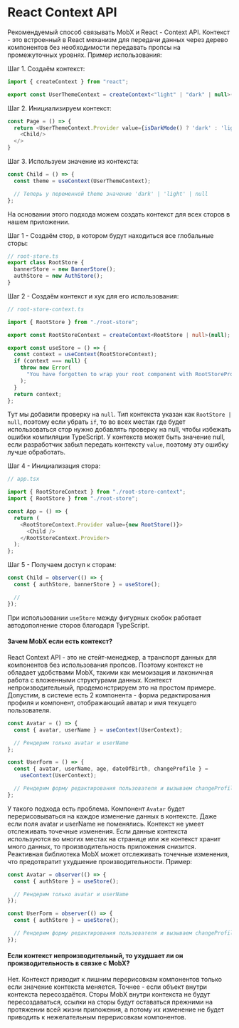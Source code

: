 # React Context API

Рекомендуемый способ связывать MobX и React - Context API. Контекст - это встроенный в React механизм для передачи данных через дерево компонентов без необходимости передавать пропсы на промежуточных уровнях. Пример использования:

Шаг 1. Создаём контекст:

```typescript
import { createContext } from "react";

export const UserThemeContext = createContext<"light" | "dark" | null>(null);
```

Шаг 2. Инициализируем контекст:

```typescript jsx
const Page = () => {
  return <UserThemeContext.Provider value={isDarkMode() ? 'dark' : 'light'}>
    <Child/>
  </>
}
```

Шаг 3. Используем значение из контекста:

```typescript jsx
const Child = () => {
  const theme = useContext(UserThemeContext);

  // Теперь у переменной theme значение 'dark' | 'light' | null
};
```

На основании этого подхода можем создать контекст для всех сторов в нашем приложении.

Шаг 1 - Создаём стор, в котором будут находиться все глобальные сторы:

```typescript
// root-store.ts
export class RootStore {
  bannerStore = new BannerStore();
  authStore = new AuthStore();
}
```

Шаг 2 - Создаём контекст и хук для его использования:

```typescript
// root-store-context.ts

import { RootStore } from "./root-store";

export const RootStoreContext = createContext<RootStore | null>(null);

export const useStore = () => {
  const context = useContext(RootStoreContext);
  if (context === null) {
    throw new Error(
      "You have forgotten to wrap your root component with RootStoreProvider"
    );
  }
  return context;
};
```

Тут мы добавили проверку на `null`. Тип контекста указан как `RootStore | null`, поэтому если убрать `if`, то во всех местах где будет использоваться стор нужно добавлять проверку на null, чтобы избежать ошибки компиляции TypeScript. У контекста может быть значение null, если разработчик забыл передать контексту `value`, поэтому эту ошибку лучше обработать.

Шаг 4 - Инициализация стора:

```typescript jsx
// app.tsx

import { RootStoreContext } from "./root-store-context";
import { RootStore } from "./root-store";

const App = () => {
  return (
    <RootStoreContext.Provider value={new RootStore()}>
      <Child />
    </RootStoreContext.Provider>
  );
};
```

Шаг 5 - Получаем доступ к сторам:

```typescript jsx
const Child = observer(() => {
  const { authStore, bannerStore } = useStore();

  //
});
```

При использовании `useStore` между фигурных скобок работает автодополнение сторов благодаря TypeScript.

#### Зачем MobX если есть контекст?

React Context API - это не стейт-менеджер, а транспорт данных для компонентов без использования пропсов. Поэтому контекст не обладает удобствами MobX, такими как мемоизация и лаконичная работа с вложенными структурами данных. Контекст непроизводительный, продемонстрируем это на простом примере. Допустим, в системе есть 2 компонента - форма редактирования профиля и компонент, отображающий аватар и имя текущего пользователя.

```typescript jsx
const Avatar = () => {
  const { avatar, userName } = useContext(UserContext);

  // Рендерим только avatar и userName
};

const UserForm = () => {
  const { avatar, userName, age, dateOfBirth, changeProfile } =
    useContext(UserContext);

  // Рендерим форму редактирования пользователя и вызываем changeProfile при сохранении данных
};
```

У такого подхода есть проблема. Компонент `Avatar` будет перерисовываться на каждое изменение данных в контексте. Даже если поля avatar и userName не поменялись. Контекст не умеет отслеживать точечные изменения. Если данные контекста используются во многих местах на странице или же контекст хранит много данных, то производительность приложения снизится. Реактивная библиотека MobX может отслеживать точечные изменения, что предотвратит ухудшение производительности. Пример:

```typescript jsx
const Avatar = observer(() => {
  const { authStore } = useStore();

  // Рендерим только avatar и userName
});

const UserForm = observer(() => {
  const { authStore } = useStore();

  // Рендерим форму редактирования пользователя и вызываем changeProfile при сохранении данных
});
```

#### Если контекст непроизводительный, то ухудшает ли он производительность в связке с MobX?

Нет. Контекст приводит к лишним перерисовкам компонентов только если значение контекста меняется. Точнее - если объект внутри контекста пересоздаётся. Сторы MobX внутри контекста не будут пересоздаваться, ссылки на сторы будут оставаться прежними на протяжении всей жизни приложения, а потому их изменение не будет приводить к нежелательным перерисовкам компонентов.
